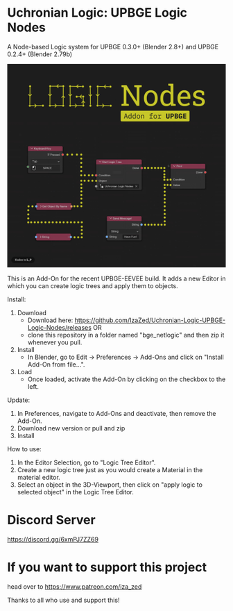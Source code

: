 # Uchronian Logic: UPBGE Logic Nodes
A Node-based Logic system for UPBGE 0.3.0+ (Blender 2.8+) and UPBGE 0.2.4+ (Blender 2.79b)

![Alt text](./header.png "Title")

This is an Add-On for the recent UPBGE-EEVEE build.
It adds a new Editor in which you can create logic trees and apply them to objects.

Install:
1. Download
    * Download here: https://github.com/IzaZed/Uchronian-Logic-UPBGE-Logic-Nodes/releases OR
    * clone this repository in a folder named "bge_netlogic" and then zip it whenever you pull.
2. Install
    * In Blender, go to Edit -> Preferences -> Add-Ons and click on "Install Add-On from file...".
3. Load
    * Once loaded, activate the Add-On by clicking on the checkbox to the left.
  
Update:
1. In Preferences, navigate to Add-Ons and deactivate, then remove the Add-On.
2. Download new version or pull and zip
3. Install
    
How to use:
1. In the Editor Selection, go to "Logic Tree Editor".
2. Create a new logic tree just as you would create a Material in the material editor.
3. Select an object in the 3D-Viewport, then click on "apply logic to selected object" in the Logic Tree Editor.

# Discord Server

https://discord.gg/6xmPJ7ZZ69

# If you want to support this project

head over to https://www.patreon.com/iza_zed

Thanks to all who use and support this!